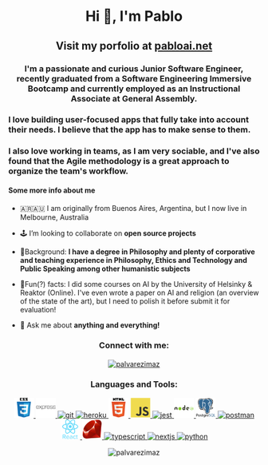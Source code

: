 <h1 align="center">Hi 👋, I'm Pablo</h1>
<h2 align="center">Visit my porfolio at <a href="https://pabloai.net" target="blank">pabloai.net</a></h2>
<h3 align="center">I'm a passionate and curious Junior Software Engineer, recently graduated from a Software Engineering Immersive Bootcamp and currently employed as an Instructional Associate at General Assembly.</h3>

<h3>I love building user-focused apps that fully take into account their needs. I believe that the app has to make sense to them.</h3>

<h3>I also love working in teams, as I am very sociable, and I've also found that the Agile methodology is a great approach to organize the team's  workflow.</h3>

<h4>Some more info about me</h4>

- 🇦🇷🇦🇺 I am originally from Buenos Aires, Argentina, but I now live in Melbourne, Australia

- 🕹 I’m looking to collaborate on **open source projects**

- 📜Background: **I have a degree in Philosophy and plenty of corporative and teaching experience in Philosophy, Ethics and Technology and Public Speaking among other humanistic subjects**

- 📜Fun(?) facts: I did some courses on AI by the University of Helsinky & Reaktor (Online). I've even wrote a paper on AI and religion (an overview of the state of the art), but I need to polish it before submit it for evaluation!

- 💬 Ask me about **anything and everything!**

<h3 align="center">Connect with me:</h3>
<p align="center">
<a href="https://linkedin.com/in/palvarezimaz" target="blank"><img align="center" src="https://raw.githubusercontent.com/rahuldkjain/github-profile-readme-generator/master/src/images/icons/Social/linked-in-alt.svg" alt="palvarezimaz" height="30" width="40" /></a>
</p>

<h3 align="center">Languages and Tools:</h3>
<p align="center"> <a href="https://www.w3schools.com/css/" target="_blank" rel="noreferrer"> <img src="https://raw.githubusercontent.com/devicons/devicon/master/icons/css3/css3-original-wordmark.svg" alt="css3" width="40" height="40"/> </a> <a href="https://expressjs.com" target="_blank" rel="noreferrer"> <img src="https://raw.githubusercontent.com/devicons/devicon/master/icons/express/express-original-wordmark.svg" alt="express" width="40" height="40"/> </a> <a href="https://git-scm.com/" target="_blank" rel="noreferrer"> <img src="https://www.vectorlogo.zone/logos/git-scm/git-scm-icon.svg" alt="git" width="40" height="40"/> </a> <a href="https://heroku.com" target="_blank" rel="noreferrer"> <img src="https://www.vectorlogo.zone/logos/heroku/heroku-icon.svg" alt="heroku" width="40" height="40"/> </a> <a href="https://www.w3.org/html/" target="_blank" rel="noreferrer"> <img src="https://raw.githubusercontent.com/devicons/devicon/master/icons/html5/html5-original-wordmark.svg" alt="html5" width="40" height="40"/> </a> <a href="https://developer.mozilla.org/en-US/docs/Web/JavaScript" target="_blank" rel="noreferrer"> <img src="https://raw.githubusercontent.com/devicons/devicon/master/icons/javascript/javascript-original.svg" alt="javascript" width="40" height="40"/> </a> <a href="https://jestjs.io" target="_blank" rel="noreferrer"> <img src="https://www.vectorlogo.zone/logos/jestjsio/jestjsio-icon.svg" alt="jest" width="40" height="40"/> </a> <a href="https://nodejs.org" target="_blank" rel="noreferrer"> <img src="https://raw.githubusercontent.com/devicons/devicon/master/icons/nodejs/nodejs-original-wordmark.svg" alt="nodejs" width="40" height="40"/> </a> <a href="https://www.postgresql.org" target="_blank" rel="noreferrer"> <img src="https://raw.githubusercontent.com/devicons/devicon/master/icons/postgresql/postgresql-original-wordmark.svg" alt="postgresql" width="40" height="40"/> </a> <a href="https://postman.com" target="_blank" rel="noreferrer"> <img src="https://www.vectorlogo.zone/logos/getpostman/getpostman-icon.svg" alt="postman" width="40" height="40"/> </a> <a href="https://reactjs.org/" target="_blank" rel="noreferrer"> <img src="https://raw.githubusercontent.com/devicons/devicon/master/icons/react/react-original-wordmark.svg" alt="react" width="40" height="40"/> </a> <a href="https://www.ruby-lang.org/en/" target="_blank" rel="noreferrer"> <img src="https://raw.githubusercontent.com/devicons/devicon/master/icons/ruby/ruby-original.svg" alt="ruby" width="40" height="40"/>
  <img src="https://cdn.jsdelivr.net/gh/devicons/devicon/icons/typescript/typescript-original.svg" alt="typescript" width="40" height="40"/>
  <img src="https://cdn.jsdelivr.net/gh/devicons/devicon/icons/nextjs/nextjs-original.svg" alt="nextjs" width="40" height="40"/>
  <img src="https://cdn.jsdelivr.net/gh/devicons/devicon/icons/python/python-original.svg" alt="python" width="40" height="40"/> </a> </p>

<!-- <p align="center">&nbsp;<img align="center" src="https://github-readme-stats.vercel.app/api?username=palvarezimaz&show_icons=true&locale=en" alt="palvarezimaz" /></p> -->

<p align="center"><img align="center" src="https://github-readme-streak-stats.herokuapp.com/?user=palvarezimaz&" alt="palvarezimaz" /></p>
